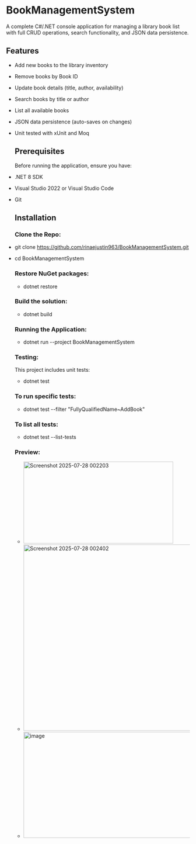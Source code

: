 # BookManagementSystem

A complete C#/.NET console application for managing a library book list with full CRUD operations, search functionality, and JSON data persistence.


## Features

- Add new books to the library inventory
- Remove books by Book ID
- Update book details (title, author, availability)
- Search books by title or author
- List all available books
- JSON data persistence (auto-saves on changes)
- Unit tested with xUnit and Moq

  ## Prerequisites

  Before running the application, ensure you have:
- .NET 8 SDK
- Visual Studio 2022 or Visual Studio Code
- Git

  ## Installation

  ### Clone the Repo:
- git clone https://github.com/rinaejustin963/BookManagementSystem.git
- cd BookManagementSystem

  ### Restore NuGet packages:
  - dotnet restore

  ### Build the solution:
  - dotnet build
 
  ### Running the Application:
  - dotnet run --project BookManagementSystem
 
  ### Testing:
  This project includes unit tests:

  - dotnet test
 
  ### To run specific tests:
  - dotnet test --filter "FullyQualifiedName~AddBook"
 
  ### To list all tests:
  - dotnet test --list-tests
 
  ### Preview:
  - <img width="410" height="224" alt="Screenshot 2025-07-28 002203" src="https://github.com/user-attachments/assets/d8b006ca-3c46-4f45-8f77-41012985f364" />
  - <img width="610" height="510" alt="Screenshot 2025-07-28 002402" src="https://github.com/user-attachments/assets/73daff2f-52cb-4354-beb1-e61b354d65d6" />
  - <img width="760" height="290" alt="image" src="https://github.com/user-attachments/assets/d4a426a4-fa01-49ab-8e6b-28cb094d4d60" />


